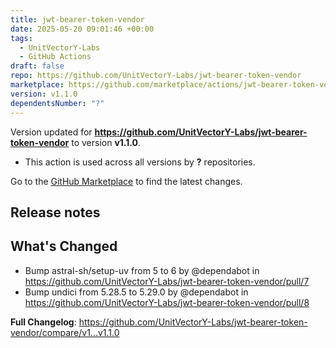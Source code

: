 ```yaml
---
title: jwt-bearer-token-vendor
date: 2025-05-20 09:01:46 +00:00
tags:
  - UnitVectorY-Labs
  - GitHub Actions
draft: false
repo: https://github.com/UnitVectorY-Labs/jwt-bearer-token-vendor
marketplace: https://github.com/marketplace/actions/jwt-bearer-token-vendor
version: v1.1.0
dependentsNumber: "?"
---
```



Version updated for **https://github.com/UnitVectorY-Labs/jwt-bearer-token-vendor** to version **v1.1.0**.
- This action is used across all versions by **?** repositories.

Go to the [GitHub Marketplace](https://github.com/marketplace/actions/jwt-bearer-token-vendor) to find the latest changes.

## Release notes

## What's Changed
* Bump astral-sh/setup-uv from 5 to 6 by @dependabot in https://github.com/UnitVectorY-Labs/jwt-bearer-token-vendor/pull/7
* Bump undici from 5.28.5 to 5.29.0 by @dependabot in https://github.com/UnitVectorY-Labs/jwt-bearer-token-vendor/pull/8


**Full Changelog**: https://github.com/UnitVectorY-Labs/jwt-bearer-token-vendor/compare/v1...v1.1.0
